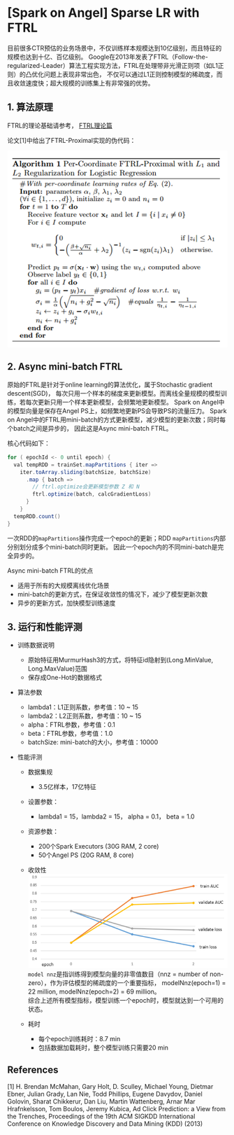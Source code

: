 # [Spark on Angel] Sparse LR with FTRL

目前很多CTR预估的业务场景中，不仅训练样本规模达到10亿级别，而且特征的规模也达到十亿、百亿级别。
Google在2013年发表了FTRL（Follow-the-regularized-Leader）算法工程实现方法，FTRL在处理带非光滑正则项（如L1正则）的凸优化问题上表现非常出色，
不仅可以通过L1正则控制模型的稀疏度，而且收敛速度快；超大规模的训练集上有非常强的优势。

## 1. 算法原理

FTRL的理论基础请参考， [FTRL理论篇](../ftrl_lr_spark.md)

论文[1]中给出了FTRL-Proximal实现的伪代码：

![](../imgs/ftrl_lr_project.png)

## 2. Async mini-batch FTRL
原始的FTRL是针对于online learning的算法优化，属于Stochastic gradient descent(SGD)，
每次只用一个样本的梯度来更新模型。而离线全量规模的模型训练，若每次更新只用一个样本更新模型，会频繁地更新模型。
Spark on Angel中的模型向量是保存在Angel PS上，如频繁地更新PS会导致PS的流量压力。
Spark on Angel中的FTRL用mini-batch的方式更新模型，减少模型的更新次数；同时每个batch之间是异步的，
因此这是Async mini-batch FTRL。

核心代码如下：
```java
for ( epochId <- 0 until epoch) {
  val tempRDD = trainSet.mapPartitions { iter =>
    iter.toArray.sliding(batchSize, batchSize)
      .map { batch =>
        // ftrl.optimize会更新模型参数 Z 和 N
        ftrl.optimize(batch, calcGradientLoss)
      }
    }
  tempRDD.count()
}
```
一次RDD的`mapPartitions`操作完成一个epoch的更新；RDD `mapPartitions`内部分别划分成多个mini-batch同时更新。
因此一个epoch内的不同mini-batch是完全异步的。

Async mini-batch FTRL的优点
- 适用于所有的大规模离线优化场景
- mini-batch的更新方式，在保证收敛性的情况下，减少了模型更新次数
- 异步的更新方式，加快模型训练速度

## 3. 运行和性能评测

- 训练数据说明
  * 原始特征用MurmurHash3的方式，将特征id隐射到(Long.MinValue, Long.MaxValue)范围
  * 保存成One-Hot的数据格式

- 算法参数
  * lambda1：L1正则系数，参考值：10 ~ 15
  * lambda2：L2正则系数，参考值：10 ~ 15
  * alpha：FTRL参数，参考值：0.1
  * beta：FTRL参数，参考值：1.0
  * batchSize: mini-batch的大小，参考值：10000

- 性能评测
  * 数据集规
    - 3.5亿样本，17亿特征
  * 设置参数：
    - lambda1 = 15，lambda2 = 15， alpha = 0.1， beta = 1.0
  * 资源参数：
    - 200个Spark Executors (30G RAM, 2 core)
    - 50个Angel PS (20G RAM, 8 core)
  * 收敛性
  ![](../imgs/ftrl_eval.png)
  `model nnz`是指训练得到模型向量的非零值数目（nnz = number of non-zero），作为评估模型的稀疏度的一个重要指标，
  modelNnz(epoch=1) = 22 million, modelNnz(epoch=2) = 69 million。  
  综合上述所有模型指标，模型训练一个epoch时，模型就达到一个可用的状态。

  * 耗时
    - 每个epoch训练耗时：8.7 min
    - 包括数据加载耗时，整个模型训练只需要20 min

## References
[1] H. Brendan McMahan, Gary Holt, D. Sculley, Michael Young, Dietmar Ebner, Julian Grady, Lan Nie, Todd Phillips, Eugene Davydov, Daniel Golovin, Sharat Chikkerur, Dan Liu, Martin Wattenberg, Arnar Mar Hrafnkelsson, Tom Boulos, Jeremy Kubica, Ad Click Prediction: a View from the Trenches, Proceedings of the 19th ACM SIGKDD International Conference on Knowledge Discovery and Data Mining (KDD) (2013)
